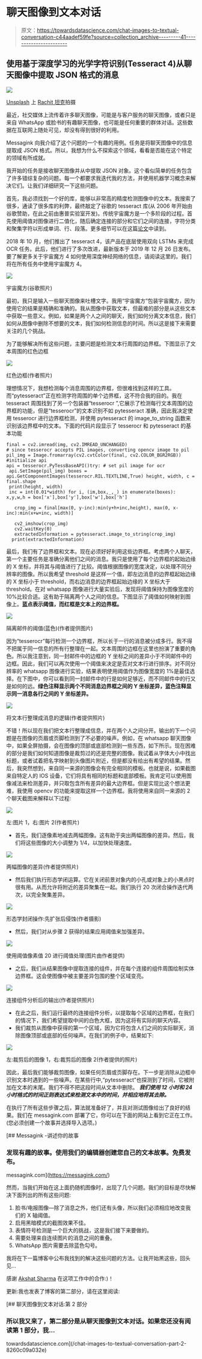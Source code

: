 # 聊天图像到文本对话

> 原文：<https://towardsdatascience.com/chat-images-to-textual-conversation-c44aadef59fe?source=collection_archive---------41----------------------->

## 使用基于深度学习的光学字符识别(Tesseract 4)从聊天图像中提取 JSON 格式的消息

![](img/baee01a84b6a5858ffdfbc3373e8ff70.png)

[Unsplash](https://unsplash.com?utm_source=medium&utm_medium=referral) 上 [Rachit 坦克](https://unsplash.com/@rachitank?utm_source=medium&utm_medium=referral)拍摄

最近，社交媒体上流传着许多聊天图像，可能是与客户服务的聊天图像，或者只是来自 WhatsApp 或脸书的有趣聊天图像，也可能是任何重要的群体对话。这些数据在互联网上随处可见，却没有得到很好的利用。

Messagink 向我介绍了这个问题的一个有趣的用例。任务是将聊天图像中的信息提取成 JSON 格式。所以，我想为什么不探索这个领域，看看是否能在这个特定的领域有所成就。

我开始的任务是接收聊天图像并从中提取 JSON 对象。这个看似简单的任务包含了许多错综复杂的问题。每一个都要求我迭代我的方法，并使用机器学习概念来解决它们。让我们详细研究一下这些问题。

首先，我必须找到一个好的库，能够以非常高的精度检测图像中的文本。我搜索了很多，通读了很多库的利弊，最终敲定了谷歌的 tesseract 库(从 2006 年开始由谷歌赞助，在此之前由惠普实验室开发)。传统宇宙魔方是一个多阶段的过程。首先使用阈值对图像进行二值化，随后确定连接的部分和它们之间的连接，字符分类和聚集字符以形成单词、行、段落。更多细节可以在这篇[论文](https://static.googleusercontent.com/media/research.google.com/en//pubs/archive/33418.pdf)中读到。

2018 年 10 月，他们推出了 tesseract 4，该产品在底层使用双向 LSTMs 来完成 OCR 任务。此后，他们进行了多次改进，最新版本于 2019 年 12 月 26 日发布。要了解更多关于宇宙魔方 4 如何使用深度神经网络的信息，请阅读这里的。我们将在所有任务中使用宇宙魔方 4。

![](img/0bc944af0d8cc0b27c0c2b9d9ae4ed45.png)

宇宙魔方(谷歌照片)

最初，我只是输入一些聊天图像来吐槽文字。我用“宇宙魔方”包装宇宙魔方，因为使用它的结果是精确和准确的。我从图像中获取文本，但最难的部分是从这些文本中获取一些意义。例如，如果是两个人之间的聊天，我们如何分离文本信息，我们如何从图像中删除不想要的文本，我们如何检测信息的时间。所以这是接下来需要关注的几个挑战。

为了能够解决所有这些问题，主要问题是检测文本行周围的边界框。下图显示了文本周围的红色边框

![](img/f7370b33f4d8dd3c2b9b55e498b43ab9.png)

红色边框(作者照片)

理想情况下，我想检测每个消息周围的边界框，但很难找到这样的工具。而“pytesseract”正在检测字符周围的单个边界框，这不符合我的目的。我在 tesseract 周围找到了另一个包装器“tesserocr ”,它展示了检测每行文本周围的边界框的功能，但是“tesserocr”的文本识别不如 pytesseract 准确，因此我决定使用 tesserocr 进行边界框检测，并使用 pytesseract 的 image_to_string 函数来识别该边界框中的文本。下面的代码片段显示了 tesserocr 和 pytesseract 的基本功能

```
final = cv2.imread(img, cv2.IMREAD_UNCHANGED)
# since tesserocr accepts PIL images, converting opencv image to pil
pil_img = Image.fromarray(cv2.cvtColor(final, cv2.COLOR_BGR2RGB))
#initialize api
api = tesserocr.PyTessBaseAPI()try: # set pil image for ocr
 api.SetImage(pil_img) boxes = api.GetComponentImages(tesserocr.RIL.TEXTLINE,True) height, width, c = final.shape
 print(height, width)
 inc = int(0.01*width) for i, (im,box,_,_) in enumerate(boxes): x,y,w,h = box['x'],box['y'],box['w'],box['h']

   crop_img = final[max(0, y-inc):min(y+h+inc,height), max(0, x-inc):min(x+w+inc, width)]

   cv2_imshow(crop_img)
   cv2.waitKey(0)
   extractedInformation = pytesseract.image_to_string(crop_img)
  print(extractedInformation)
```

最后，我们有了边界框和文本。现在必须好好利用这些边界框。考虑两个人聊天，第一个主要任务是准确分离他们之间的消息。我只是使用了每个边界框的起始边缘的 X 坐标，并将其与阈值进行了比较。阈值根据图像的宽度决定，以处理不同分辨率的图像。所以我希望 threshold 是这样一个值，即左边消息的边界框起始边缘的 X 坐标小于 threshold，而右边消息的边界框起始边缘的 X 坐标大于 threshold。在对 whatsapp 图像进行大量实验后，发现将阈值保持为图像宽度的 10%比较合适。这有助于隔离两个人之间的信息。下图显示了阈值如何映射到图像上。**蓝点表示阈值，而红框是文本上的边界框。**

![](img/3fbc96811b941eff35fbc1a404def4b7.png)

隔离邮件的阈值(蓝色)(作者提供图片)

因为“tesserocr”每行检测一个边界框，所以长于一行的消息被分成多行。我不得不把属于同一信息的所有行整理在一起。文本周围的边框在这里也扮演了重要的角色。所以我注意到，同一封邮件中的边框的 Y 坐标之间的差异小于不同邮件中的边框。因此，我们可以再次使用一个阈值来决定是否对文本行进行排序。对不同分辨率的 whatsapp 图像进行实验，结果表明使用阈值作为图像宽度的 1%是最佳选择。在下图中，你可以看到同一封邮件中的行是如何足够近，而不同邮件中的行又是如何的远。**绿色注释显示两个不同消息边界框之间的 Y 坐标差异，蓝色注释显示同一消息各行之间的 Y 坐标差异。**

![](img/9ce6d535e3b57cb2b71c167e24772610.png)

将文本行整理成消息的逻辑(作者提供照片)

不错！所以现在我们把文本行整理成信息，并在两个人之间分开。输出的下一个问题是在图像的页眉或页脚检测到了不必要的噪声。例如，在 whatsapp 聊天图像中，如果全屏拍摄，会在图像的顶部或底部检测到一些东西，如下所示。现在困难的部分是我们如何知道图像是裁剪过的还是完整的图像。我试着从字体大小中找出标题，或者试着把名字映射到头像图片附近，但是都没有给出有希望的结果。然后，我突然想到，来自同一来源的图像会有完全相同的模板。也就是说，如果截图来自特定人的 IOS 设备，它们将具有相同的标题和底部模板。我肯定可以使用图像减法来检测差异，并只取包含所有差异的最大边界框。但是实现比这个想法更难，我使用 opencv 的功能来提取这样一个边界框。我将使用来自同一来源的 2 个聊天截图来解释以下过程:

![](img/9710e63e0dc552c124b446ac29de56f6.png)

左:图片 1，右:图片 2(作者照片)

*   首先，我们逐像素地减去两幅图像。这有助于突出两幅图像的差异。然后，我们将这些图像的大小调整为 1/4，以加快处理速度。

![](img/9761bae26955c9f77e868cf687f925d9.png)

两幅图像的差异(作者提供照片)

*   然后我们执行形态学闭运算。它在关闭前景对象内的小孔或对象上的小黑点时很有用。从而允许将附近的差异聚集在一起。我们执行 20 次闭合操作迭代两次，以完全聚集差异。

![](img/8f2999d2a47f782de370684ef2562332.png)

形态学封闭操作:先扩张后侵蚀(作者摄影)

*   然后，我们对从步骤 2 获得的结果应用阈值来加强差异。

![](img/7629a18f81b001a1170701f0a861b942.png)

使用阈值像素值 20 进行阈值处理(图片由作者提供)

*   之后，我们从结果图像中提取连接的组件，并在每个连接的组件周围绘制实体边界框。这会使图像中被主要差异包围的整个区域变亮。

![](img/e439346ab71b31b97ac220e7c71dfc79.png)

连接组件分析后的输出(作者提供照片)

*   在此之后，我们运行最终的连接组件分析，以提取每个区域的边界框，在我们的情况下，我们希望提取中间的白色大框，因为这将有实际的聊天内容。
*   我们裁剪从图像中获得的第一个区域，因为它将包含人们之间的实际聊天，消除图像顶部或底部的任何噪声。在我们的例子中，结果如下:

![](img/8833226accb7323db078169d3ec862cb.png)

左:裁剪后的图像 1，右:裁剪后的图像 2(作者提供的照片)

因此，最后我们能够裁剪图像，如果任何页眉或页脚存在。下一步是消除从边框中识别文本时遇到的一些噪声。在某些行中,“pytesseract”也探测到了时间，它被附加在文本的末尾。我们不得不把这段时间从文本中删除。 ***我们使用 12 小时和 24 小时格式的时间正则表达式来检测文本中的时间，并相应地将其去除。***

在执行了所有这些步骤之后，算法就准备好了，并且对测试图像给出了良好的结果。我们在 messagink.com 部署了它，你可以在下面的网站上看到它正在工作。(您必须创建一个故事并选择导入选项。)

[](https://messagink.com/) [## Messagink -讲述你的故事

### 发现有趣的故事。使用我们的编辑器创建您自己的文本故事。免费发布。

messagink.com](https://messagink.com/) 

然而，当我们开始在这上面扔随机图像时，出现了几个问题。我们的目标是尽快解决下面列出的所有这些问题:

1.  脸书/电报图像—除了消息之外，他们还有头像，所以我们必须相应地改变我们的 X 轴阈值。
2.  启用黑暗模式的截图效果不佳。
3.  表情符号检测是一个巨大的挑战，这是我们接下来要做的。
4.  需要处理来自连续图片的消息之间的重叠。
5.  WhatsApp 图片需要去除蓝色勾号。

我将在下一篇博客中公布我找到的解决这些问题的方法。让我开始黑这些，回头见…

感谢 [Akshat Sharma](https://medium.com/u/bd8d094402aa?source=post_page-----c44aadef59fe--------------------------------) 在这项工作中的合作:)！

更新:我也发表了博客的第二部分，请在这里阅读:

[](/chat-images-to-textual-conversation-part-2-8260c09a032e) [## 聊天图像到文本对话:第 2 部分

### 所以我又来了，第二部分是从聊天图像到文本对话。如果您还没有阅读第 1 部分，我…

towardsdatascience.com](/chat-images-to-textual-conversation-part-2-8260c09a032e)